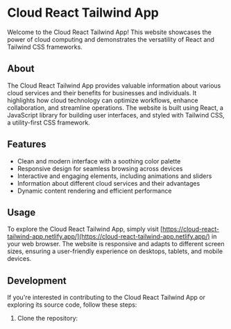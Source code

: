 # Cloud React Tailwind App

Welcome to the Cloud React Tailwind App! This website showcases the power of cloud computing and demonstrates the versatility of React and Tailwind CSS frameworks.

## About

The Cloud React Tailwind App provides valuable information about various cloud services and their benefits for businesses and individuals. It highlights how cloud technology can optimize workflows, enhance collaboration, and streamline operations. The website is built using React, a JavaScript library for building user interfaces, and styled with Tailwind CSS, a utility-first CSS framework.

## Features

- Clean and modern interface with a soothing color palette
- Responsive design for seamless browsing across devices
- Interactive and engaging elements, including animations and sliders
- Information about different cloud services and their advantages
- Dynamic content rendering and efficient performance


## Usage

To explore the Cloud React Tailwind App, simply visit [https://cloud-react-tailwind-app.netlify.app/](https://cloud-react-tailwind-app.netlify.app/) in your web browser. The website is responsive and adapts to different screen sizes, ensuring a user-friendly experience on desktops, tablets, and mobile devices.

## Development

If you're interested in contributing to the Cloud React Tailwind App or exploring its source code, follow these steps:

1. Clone the repository:
